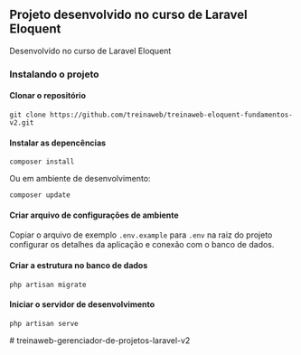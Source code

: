 ## Projeto desenvolvido no curso de Laravel Eloquent

Desenvolvido no curso de Laravel Eloquent

### Instalando o projeto

#### Clonar o repositório

```
git clone https://github.com/treinaweb/treinaweb-eloquent-fundamentos-v2.git
```

#### Instalar as depencências

```
composer install
```

Ou em ambiente de desenvolvimento:

```
composer update
```

#### Criar arquivo de configurações de ambiente

Copiar o arquivo de exemplo `.env.example` para `.env` na raiz do projeto
configurar os detalhes da aplicação e conexão com o banco de dados.

#### Criar a estrutura no banco de dados

```
php artisan migrate
```

#### Iniciar o servidor de desenvolvimento

```
php artisan serve
```
#   t r e i n a w e b - g e r e n c i a d o r - d e - p r o j e t o s - l a r a v e l - v 2  
 
